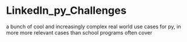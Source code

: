 # LinkedIn_py_Challenges
a bunch of cool and increasingly complex real world use cases for py, in more more relevant cases than school programs often cover
